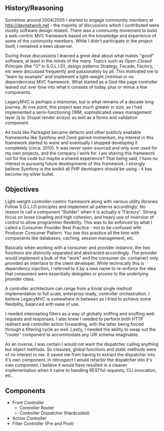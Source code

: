 ## History/Reasoning

Sometime around 2004/2005 I started to engage community members at http://devnetwork.net - the majority of discussions 
which I contributed were mostly software design related. There was a community movement to build a web-centric MVC 
framework based on the knowledge and experience of some of the community members. While I didn't participate in the project itself, I 
remained a keen observer.

During those discussions I learned a great deal about what makes "good" software, at least in the minds of the many. Topics such as 
*Open-Closed Principle* (the "O" in S.O.L.I.D), design patterns Strategy, Facade, Factory, etc were discussed frequently 
and passionately by all. This motivated me to "learn by example" and implement a light-weight (minimal or no dependencies) MVC framework. 
What started as a God-like page controller leaned out over time into what it consists of today, plus or minus a few components.

LegacyMVC is perhaps a misnomer, but is what remains of a decade long journey. At one point, this project was much greater in size, as I had 
implemented a semi-functioning ORM, sophisticated views management layer (à la: Drupal render arrays) as well as a forms and validation component.

As tools like Packagist became defacto and other publicly available frameworks like Symfony and Zend gained momentum, my interest in 
this framework started to wane and eventually I stopped developing it completely (circa: 2010). It was never open-sourced and only ever used 
for my own projects, and the company I work for. I am sharing this framework not for the code but maybe a shared experience? That being said, 
I have no interest in pursuing future developments of this framework. I strongly believe Symfony is the toolkit all PHP developers 
should be using - it has become my silver bullet.

## Objectives

Light-weight controller-centric framework along with various utility libraries. Follow S.O.L.I.D principles and implement all patterns accordingly; No reason to 
call a component "Builder" when it is actually a "Factory". Strong focus on loose coupling and high cohesion, and heavy use of inversion of control
to allow programmer flexibility. This was to be enforced by what I called a Consumer Provider Best Practice - not to be confused with 
Producer Consumer Pattern. You see this practice all the time with components like databases, caching, session management, etc. 

Basically when working with a consumer and provider instance, the two functions are distinctly separated and abstracted accordingly. The provider 
would implement a bulk of the "work" and the consumer (ie: container) only provided an interface to the client developer. While technically this is 
dependency injection, I referred to it by a new name to re-enforce the idea that consumers were essentially delegates or proxies to the underlying
provider class.

A controller architecture can range from a trivial single method implementation to full scale, enterprise ready, controller orchestration. I believe 
LegacyMVC is somewhere in between as I tried to achieve some flexibility, balanced with ease of use.

I needed intercepting filters as a way of globally sniffing and snuffing web requests and responses. I also knew I needed to perform
both HTTP redirect and controller action forwarding, with the latter being forced through a filtering cycle as well. Lastly, I needed the 
ability to swap out the "router" component to accommodate any URI schema imaginable. 

As an inverse, I was certain I would not want the dispatcher calling anything but object methods. So closures, global functions and 
static methods were of no interest to me. It saved me from having to extract the dispatcher into it's own component. In retrospect I would 
refactor the dispatcher into it's own component, I believe it would have resulted in a cleaner implementation when it came to handling RESTful 
requests, CLI invocation, etc.

## Components

- Front Controller
  - Controller Router
  - Controller Dispatcher (Hardcoded)
- Action Controller
- Filter Controller (Pre and Post)


